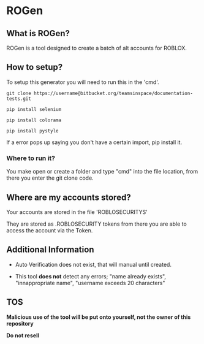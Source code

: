 # ROGen

## What is ROGen?

ROGen is a tool designed to create a batch of alt accounts for ROBLOX.

## How to setup?

To setup this generator you will need to run this in the 'cmd'.

`git clone https://username@bitbucket.org/teamsinspace/documentation-tests.git`

`pip install selenium`

`pip install colorama`

`pip install pystyle`

If a error pops up saying you don't have a certain import, pip install it.

### Where to run it?

You make open or create a folder and type "cmd" into the file location, from there you enter the git clone code.

## Where are my accounts stored?

Your accounts are stored in the file 'ROBLOSECURITYS'

They are stored as .ROBLOSECURITY tokens from there you are able to access the account via the Token.

## Additional Information

- Auto Verification does not exist, that will manual until created.

- This tool **does not** detect any errors; "name already exists", "innappropriate name", "username exceeds 20 characters"

## TOS

**Malicious use of the tool will be put onto yourself, not the owner of this repository**

**Do not resell**
